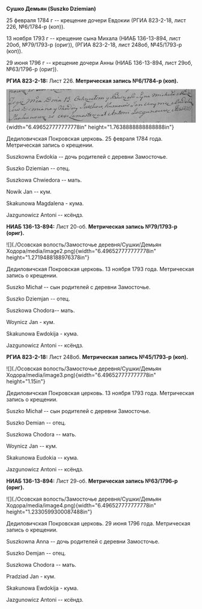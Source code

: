 **Сушко Демьян (Suszko Dziemian)**

25 февраля 1784 г -- крещение дочери Евдокии (РГИА 823-2-18, лист 226,
№6/1784-р (коп)).

13 ноября 1793 г -- крещение сына Михала (НИАБ 136-13-894, лист 20об,
№79/1793-р (ориг)), (РГИА 823-2-18, лист 248об, №45/1793-р (коп)).

29 июня 1796 г -- крещение дочери Анны (НИАБ 136-13-894, лист 29об,
№63/1796-р (ориг)).

**РГИА 823-2-18:** Лист 226. **Метрическая запись №6/1784-р (коп).**

![](./media/5f6970a4450d84610150dd4c76f02802b84e3213.png){width="6.496527777777778in"
height="1.7638888888888888in"}

Дедиловичская Покровская церковь. 25 февраля 1784 года. Метрическая
запись о крещении.

Suszkowna Ewdokia -- дочь родителей с деревни Замосточье.

Suszko Dziemian -- отец.

Suszkowa Chwiedora -- мать.

Nowik Jan -- кум.

Skakunowa Magdalena - кума.

Jazgunowicz Antoni -- ксёндз.

**НИАБ 136-13-894:** Лист 20-об. **Метрическая запись №79/1793-р
(ориг).**

![](./Осовская волость/Замосточье деревня/Сушки/Демьян Ходора/media/image2.png){width="6.496527777777778in"
height="1.2719488188976378in"}

Дедиловичская Покровская церковь. 13 ноября 1793 года. Метрическая
запись о крещении.

Suszko Michał -- сын родителей с деревни Замосточье.

Suszko Dziemjan -- отец.

Suszkowa Chodora-- мать.

Woynicz Jan - кум.

Skakunowa Ewdokija - кума.

Jazgunowicz Antoni -- ксёндз.

**РГИА 823-2-18:** Лист 248об. **Метрическая запись №45/1793-р (коп).**

![](./Осовская волость/Замосточье деревня/Сушки/Демьян Ходора/media/image3.png){width="6.496527777777778in"
height="1.15in"}

Дедиловичская Покровская церковь. 13 ноября 1793 года. Метрическая
запись о крещении.

Suszko Michał -- сын родителей с деревни Замосточье.

Suszko Demian -- отец.

Suszkowa Chodora -- мать.

Woynicz Jan -- кум.

Skakunowa Eudokia -- кума.

Jazgunowicz Antoni -- ксёндз.

**НИАБ 136-13-894:** Лист 29-об. **Метрическая запись №63/1796-р
(ориг).**

![](./Осовская волость/Замосточье деревня/Сушки/Демьян Ходора/media/image4.png){width="6.496527777777778in"
height="1.2330599300087488in"}

Дедиловичская Покровская церковь. 29 июня 1796 года. Метрическая запись
о крещении.

Suszkowna Anna -- дочь родителей с деревни Замосточье.

Suszko Demjan -- отец.

Suszkowa Chodora -- мать.

Pradziad Jan - кум.

Skakunowa Ewdokija - кума.

Jazgunowicz Antoni -- ксёндз.
